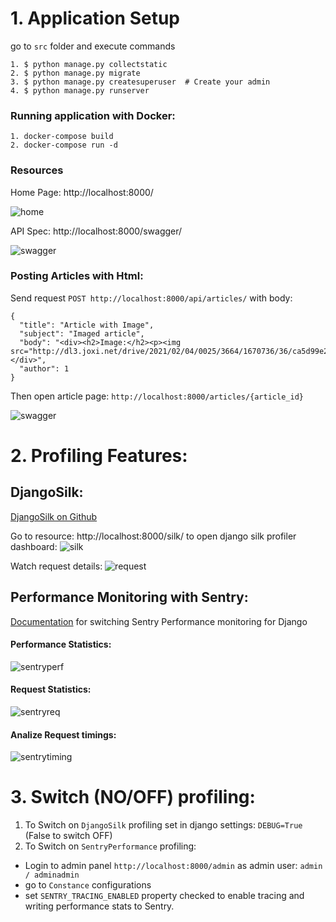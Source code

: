 # 1. Application Setup
go to `src` folder and execute commands
``` 
1. $ python manage.py collectstatic
2. $ python manage.py migrate
3. $ python manage.py createsuperuser  # Create your admin
4. $ python manage.py runserver
```

### Running application with Docker:
```
1. docker-compose build
2. docker-compose run -d
```

### Resources

Home Page: http://localhost:8000/

![home](http://dl4.joxi.net/drive/2021/02/03/0025/3664/1670736/36/b7a4225d3a.jpg)

API Spec: http://localhost:8000/swagger/

![swagger](http://dl3.joxi.net/drive/2021/02/04/0025/3664/1670736/36/ca5d99e269.jpg)

### Posting Articles with Html:
Send request `POST http://localhost:8000/api/articles/` with body:
```
{
  "title": "Article with Image",
  "subject": "Imaged article",
  "body": "<div><h2>Image:</h2><p><img src="http://dl3.joxi.net/drive/2021/02/04/0025/3664/1670736/36/ca5d99e269.jpg"></div>",
  "author": 1
}
```
Then open article page: `http://localhost:8000/articles/{article_id}`

![swagger](http://dl4.joxi.net/drive/2021/02/04/0025/3664/1670736/36/1c9692c74b.jpg)


# 2. Profiling Features:

## DjangoSilk:

[DjangoSilk on Github](https://github.com/jazzband/django-silk)

Go to resource: http://localhost:8000/silk/ to open django silk profiler dashboard:
![silk](http://dl4.joxi.net/drive/2021/02/04/0025/3664/1670736/36/75fdb80f6d.jpg)

Watch request details:
![request](http://dl3.joxi.net/drive/2021/02/04/0025/3664/1670736/36/e2fae1c147.jpg)

## Performance Monitoring with Sentry:

[Documentation](https://docs.sentry.io/platforms/python/guides/django/performance/) for switching Sentry Performance monitoring for Django

#### Performance Statistics:

![sentryperf](http://dl3.joxi.net/drive/2021/02/04/0025/3664/1670736/36/eac79d934b.jpg)

#### Request Statistics:

![sentryreq](http://dl4.joxi.net/drive/2021/02/04/0025/3664/1670736/36/da2d69a9dc.jpg)

#### Analize Request timings:

![sentrytiming](http://dl3.joxi.net/drive/2021/02/04/0025/3664/1670736/36/30297edaa7.jpg)

# 3. Switch (NO/OFF) profiling:

1. To Switch on `DjangoSilk` profiling set in django settings: `DEBUG=True` (False to switch OFF)
2. To Switch on `SentryPerformance` profiling:
 * Login to admin panel `http://localhost:8000/admin` as admin user: `admin / adminadmin`
 * go to `Constance` configurations
 * set `SENTRY_TRACING_ENABLED` property checked to enable tracing and writing performance stats to Sentry.
